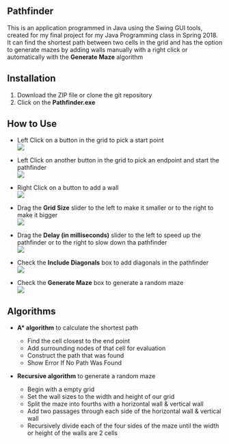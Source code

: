 ## Pathfinder

This is an application programmed in Java using the Swing GUI tools, created for my final project for my Java Programming class in Spring 2018. It can find the shortest path between two cells in the grid and has the option to generate mazes by adding walls manually with a right click or automatically with the **Generate Maze** algorithm

## Installation
1. Download the ZIP file or clone the git repository
2. Click on the **Pathfinder.exe**

## How to Use
* Left Click on a button in the grid to pick a start point\
![](https://thumbs.gfycat.com/AmusedAdeptLark-size_restricted.gif)

* Left Click on another button in the grid to pick an endpoint and start the pathfinder\
![](https://thumbs.gfycat.com/FakeAnotherBoar-size_restricted.gif)

* Right Click on a button to add a wall\
![](https://thumbs.gfycat.com/PertinentExcitableHadrosaurus-size_restricted.gif)

* Drag the **Grid Size** slider to the left to make it smaller or to the right to make it bigger\
![](https://thumbs.gfycat.com/CrispGrayIrrawaddydolphin-size_restricted.gif)

* Drag the **Delay (in milliseconds)** slider to the left to speed up the pathfinder or to the right to slow down tha pathfinder\
![](https://thumbs.gfycat.com/ElegantMeagerGypsymoth-size_restricted.gif)

* Check the **Include Diagonals** box to add diagonals in the pathfinder\
![](https://thumbs.gfycat.com/ScarceEnormousDanishswedishfarmdog-size_restricted.gif)

* Check the **Generate Maze** box to generate a random maze\
![](https://thumbs.gfycat.com/EnragedFondGuineafowl-size_restricted.gif)

## Algorithms
* **A\* algorithm** to calculate the shortest path
  - Find the cell closest to the end point
  - Add surrounding nodes of that cell for evaluation
  - Construct the path that was found
  - Show Error If No Path Was Found
  
* **Recursive algorithm** to generate a random maze
  - Begin with a empty grid
  - Set the wall sizes to the width and height of our grid
  - Split the maze into fourths with a horizontal wall & vertical wall
  - Add two passages through each side of the horizontal wall & vertical wall
  - Recursively divide each of the four sides of the maze until the width or height of the walls are 2 cells
